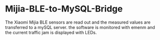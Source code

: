 # Mijia-BLE-to-MySQL-Bridge
The Xiaomi Mijia BLE sensors are read out and the measured values are transferred to a mySQL server. the software is monitored with emenm and the current traffic jam is displayed with LEDs.
